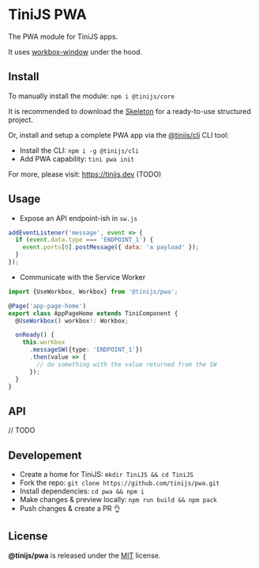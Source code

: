 # TiniJS PWA

The PWA module for TiniJS apps.

It uses [workbox-window](https://developer.chrome.com/docs/workbox/using-workbox-window/) under the hood.

## Install

To manually install the module: `npm i @tinijs/core`

It is recommended to download the [Skeleton](https://github.com/tinijs/skeleton) for a ready-to-use structured project.

Or, install and setup a complete PWA app via the [@tinijs/cli](https://github.com/tinijs/cli) CLI tool:

- Install the CLI: `npm i -g @tinijs/cli`
- Add PWA capability: `tini pwa init`

For more, please visit: <https://tinijs.dev> (TODO)

## Usage

- Expose an API endpoint-ish in `sw.js`

```js
addEventListener('message', event => {
  if (event.data.type === 'ENDPOINT_1') {
    event.ports[0].postMessage({ data: 'a payload' });
  }
});
```

- Communicate with the Service Worker

```ts
import {UseWorkbox, Workbox} from '@tinijs/pwa';

@Page('app-page-home')
export class AppPageHome extends TiniComponent {
  @UseWorkbox() workbox!: Workbox;

  onReady() {
    this.workbox
      .messageSW({type: 'ENDPOINT_1'})
      .then(value => {
        // do something with the value returned from the SW
      });
  }
}
```

## API

// TODO

## Developement

- Create a home for TiniJS: `mkdir TiniJS && cd TiniJS`
- Fork the repo: `git clone https://github.com/tinijs/pwa.git`
- Install dependencies: `cd pwa && npm i`
- Make changes & preview locally: `npm run build && npm pack`
- Push changes & create a PR 👌

## License

**@tinijs/pwa** is released under the [MIT](https://github.com/tinijs/pwa/blob/master/LICENSE) license.

